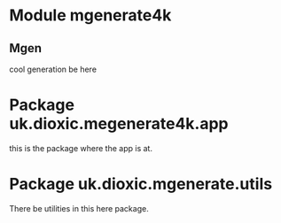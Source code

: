 # Module mgenerate4k

## Mgen

cool generation be here

# Package uk.dioxic.megenerate4k.app

this is the package where the app is at.

# Package uk.dioxic.mgenerate.utils

There be utilities in this here package.

